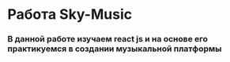 # Работа Sky-Music 

### В данной работе изучаем react js и на основе его практикуемся в создании музыкальной платформы 
